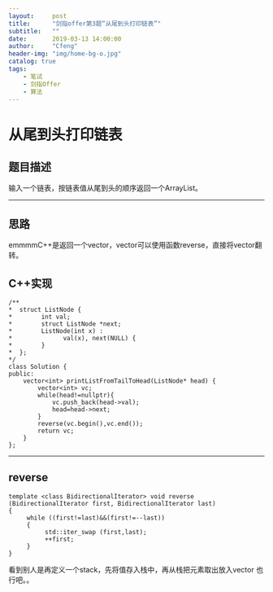 ```yaml
---
layout:     post
title:      "剑指offer第3题“从尾到头打印链表”"
subtitle:   ""
date:       2019-03-13 14:00:00
author:     "Cfeng"
header-img: "img/home-bg-o.jpg"
catalog: true
tags:
    - 笔试
    - 剑指Offer
    - 算法
---
```

# 从尾到头打印链表
## 题目描述
输入一个链表，按链表值从尾到头的顺序返回一个ArrayList。
***
## 思路
emmmmC++是返回一个vector，vector可以使用函数reverse，直接将vector翻转。
## C++实现
```
/**
*  struct ListNode {
*        int val;
*        struct ListNode *next;
*        ListNode(int x) :
*              val(x), next(NULL) {
*        }
*  };
*/
class Solution {
public:
    vector<int> printListFromTailToHead(ListNode* head) {
        vector<int> vc;
        while(head!=nullptr){
            vc.push_back(head->val);
            head=head->next;
        }
        reverse(vc.begin(),vc.end());
        return vc;
    }
};
```
***
## reverse
```
template <class BidirectionalIterator> void reverse (BidirectionalIterator first, BidirectionalIterator last)
{
     while ((first!=last)&&(first!=--last))
     {
          std::iter_swap (first,last);
          ++first;
     }
}
```
看到别人是再定义一个stack，先将值存入栈中，再从栈把元素取出放入vector
也行吧。。